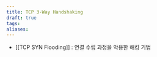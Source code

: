 ```yaml
---
title: TCP 3-Way Handshaking
draft: true
tags: 
aliases:
---
```



- [[TCP SYN Flooding]] : 연결 수립 과정을 악용한 해킹 기법 